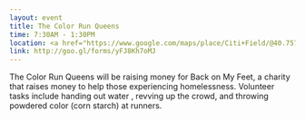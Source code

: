 ```yaml
---
layout: event
title: The Color Run Queens
time: 7:30AM - 1:30PM
location: <a href="https://www.google.com/maps/place/Citi+Field/@40.7570917,-73.8480153,17z/data=!3m1!4b1!4m2!3m1!1s0x89c25fe0b147d195:0xf55b95d4f099763b">Citi Field</a> (123-01 Roosevelt Avenue, New York, New York, 11368)
link: http://goo.gl/forms/yFJ8Kh7oMJ
---
```

The Color Run Queens will be raising money for Back on My Feet, a charity that raises money to help those experiencing homelessness. Volunteer tasks include handing out water , revving up the crowd, and throwing powdered color (corn starch) at runners.